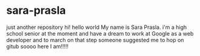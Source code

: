 # sara-prasla
just another repository 
hi! hello world
My name is Sara Prasla. i'm a high school senior at the moment and have a dream to work at Google as a web developer and to march on that step someone suggested me to hop on gitub soooo here I am!!!!!

